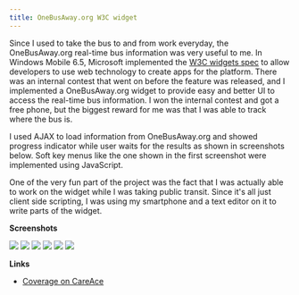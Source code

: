 ```yaml
---
title: OneBusAway.org W3C widget
---
```

Since I used to take the bus to and from work everyday, the OneBusAway.org
real-time bus information was very useful to me. In Windows Mobile 6.5,
Microsoft implemented the [W3C widgets spec](http://www.w3.org/TR/widgets/) to
allow developers to use web technology to create apps for the platform. There
was an internal contest that went on before the feature was released, and I
implemented a OneBusAway.org widget to provide easy and better UI to access the
real-time bus information. I won the internal contest and got a free phone, but
the biggest reward for me was that I was able to track where the bus is.

I used AJAX to load information from OneBusAway.org and showed progress
indicator while user waits for the results as shown in screenshots below. Soft
key menus like the one shown in the first screenshot were implemented using
JavaScript.

One of the very fun part of the project was the fact that I was actually able
to work on the widget while I was taking public transit. Since it's all just
client side scripting, I was using my smartphone and a text editor on it to
write parts of the widget.

**Screenshots**

[![](http://www.dannysu.com/wp-content/uploads/2011/03/onebusaway0-180x300.png)](http://www.dannysu.com/wp-content/uploads/2011/03/onebusaway0.png) [![](http://www.dannysu.com/wp-content/uploads/2011/03/onebusaway1-180x300.png)](http://www.dannysu.com/wp-content/uploads/2011/03/onebusaway1.png) [![](http://www.dannysu.com/wp-content/uploads/2011/03/onebusaway2-180x300.png)](http://www.dannysu.com/wp-content/uploads/2011/03/onebusaway2.png) [![](http://www.dannysu.com/wp-content/uploads/2011/03/onebusaway3-180x300.png)](http://www.dannysu.com/wp-content/uploads/2011/03/onebusaway3.png) [![](http://www.dannysu.com/wp-content/uploads/2011/03/onebusaway4-180x300.png)](http://www.dannysu.com/wp-content/uploads/2011/03/onebusaway4.png) [![](http://www.dannysu.com/wp-content/uploads/2011/03/onebusaway5-180x300.png)](http://www.dannysu.com/wp-content/uploads/2011/03/onebusaway5.png)

**Links**
	
  * [Coverage on CareAce](http://www.careace.net/2010/02/11/travel-around-seattle-by-bus-made-easy/)

